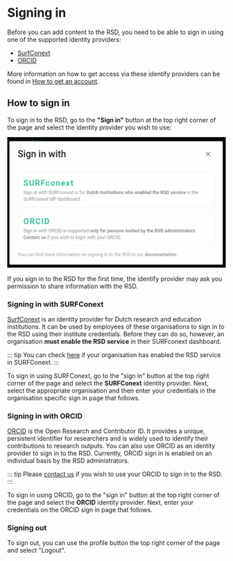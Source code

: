 <!--
SPDX-FileCopyrightText: 2022 Jason Maassen (Netherlands eScience Center) <j.maassen@esciencecenter.nl>
SPDX-FileCopyrightText: 2022 Netherlands eScience Center

SPDX-License-Identifier: CC-BY-4.0
-->

# Signing in

Before you can add content to the RSD, you need to be able to sign in using one of the supported identity providers:

* [SurfConext](https://www.surf.nl/en/surfconext-global-access-with-1-set-of-credentials)
* [ORCID](https://orcid.org/)

More information on how to get access via these identify providers can be found in [How to get an account](getting-access.md).

## How to sign in

To sign in to the RSD, go to the __"Sign in"__ button at the top right corner of the page and select the identity provider you wish to use:

![image](/idp-selection.gif)

If you sign in to the RSD for the first time, the identify provider may ask you permission to share information with the RSD.

### Signing in with SURFConext

[SurfConext](https://www.surf.nl/en/surfconext-global-access-with-1-set-of-credentials) is an identity provider for Dutch research and education institutions. It can be used by
employees of these organisations to sign in to the RSD using their institute credentials. Before they can do so, however, an organisation __must enable the RSD service__ in their
SURFconext dashboard.

::: tip
You can check [here](https://dashboard.surfconext.nl/apps/9514/oidc10_rp/about) if your organisation has enabled the RSD service in SURFConext.
:::

To sign in using SURFConext, go to the "sign in" button at the top right corner of the page and select the __SURFConext__ identity provider. Next, select the
appropriate organisation and then enter your credentials in the organisation specific sign in page that follows.

### Signing in with ORCID

[ORCID](https://orcid.org/) is the Open Research and Contributor ID. It provides a unique, persistent identifier for researchers and is widely used to identify their
contributions to research outputs. You can also use ORCID as an identity provider to sign in to the RSD. Currently, ORCID sign in is enabled on an individual basis by
the RSD administrators.

::: tip
Please [contact us](mailto:rsd@esciencecenter.nl) if you wish to use your ORCID to sign in to the RSD.
:::

To sign in using ORCID, go to the "sign in" button at the top right corner of the page and select the __ORCID__ identity provider. Next, enter your credentials on
the ORCID sign in page that follows.

### Signing out

To sign out, you can use the profile button the top right corner of the page and select "Logout".
